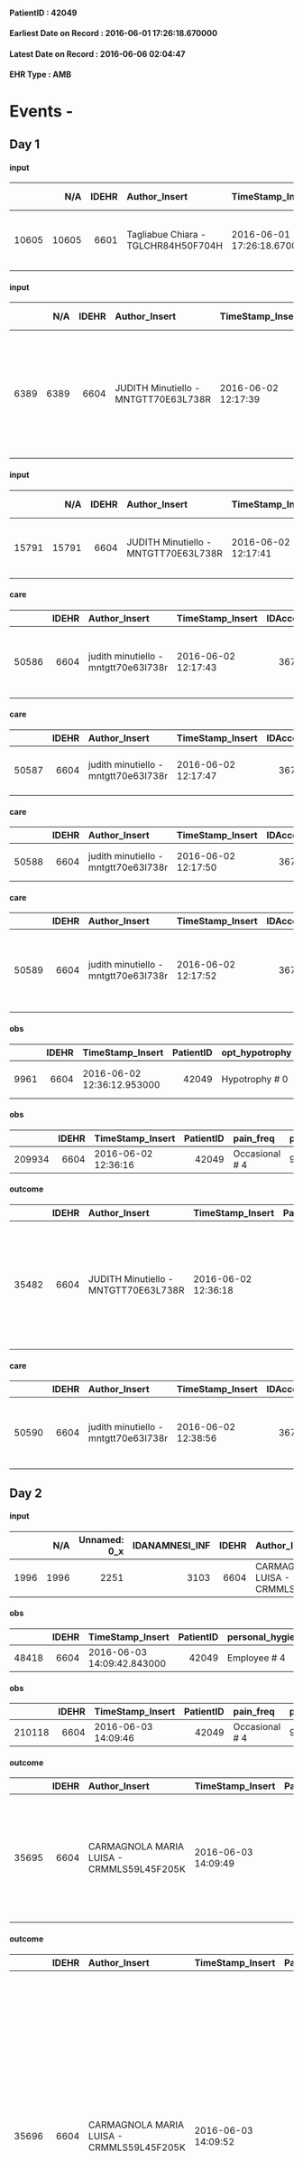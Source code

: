 
#### PatientID : 42049
#### Earliest Date on Record : 2016-06-01 17:26:18.670000
#### Latest Date on Record : 2016-06-06 02:04:47
#### EHR Type : AMB

# Events - 

## Day 1

#### input
|       |    N/A |   IDEHR | Author_Insert                       | TimeStamp_Insert           | EHRType   |   PatientID |   IDDigitalSignDocument | persone_vicine   |   Unnamed: 0_x.1 |   IDANAMNESI_SOCIALE | Patient   | FamigliaAltro   | Paziente_T   | FamigliaAltro_T   |   Non_Rilevabile_x.1 | Note_Non_Rilevabile_x.1   | opt_Problemi   | chk_contr_sintomi   | opt_paziente_a      | opt_famiglia_a   | opt_adeguatezza   | opt_paziente_solo   | opt_presente_assente   | Presenza_minori   | Caregiver_principale   | opt_capacita     | ds_familiari_coinv                                                       | opt_necessario   | opt_presente   | opt_risorse_ec   | opt_paziente_psi   | opt_Ins_vol   | opt_esenzione   | opt_inv_civile   |   invalidita_perc | Needs     | Domestic partnership   | Fragility   | opt_disponibilita_f   | opt_indennita_acc   | opt_legge   | opt_famiglia_psi   | opt_disponibilit_paz   |
|------:|-------:|--------:|:------------------------------------|:---------------------------|:----------|------------:|------------------------:|:-----------------|-----------------:|---------------------:|:----------|:----------------|:-------------|:------------------|---------------------:|:--------------------------|:---------------|:--------------------|:--------------------|:-----------------|:------------------|:--------------------|:-----------------------|:------------------|:-----------------------|:-----------------|:-------------------------------------------------------------------------|:-----------------|:---------------|:-----------------|:-------------------|:--------------|:----------------|:-----------------|------------------:|:----------|:-----------------------|:------------|:----------------------|:--------------------|:------------|:-------------------|:-----------------------|
| 10605 |  10605 |    6601 | Tagliabue Chiara - TGLCHR84H50F704H | 2016-06-01 17:26:18.670000 | AMB       |       42049 |                  382639 | N/A              |             3392 |                 2202 | No#0      | Si#1            | Parziale#2   | Si#1              |                    0 | NR                        | No#0           | controllo sintomi#0 | Sovradimensionate#0 | Congruenti#1     | Si#1              | Si#1                | Presente#1             | No#0              | caregiver              | Incrementabile#1 | Due figli: Roberto che vive a Bussero e Paola che abita nelle vicinanze. | Si#1             | Si#1           | Adeguate#1       | No#0               | No#0          | No#0            | Si#1             |               100 | Clinici#0 | Badante#1              | nessuna#0   | Si#1                  | Si#1                | No#0        | No#0               | Si#1                   |

#### input
|      |    N/A |   IDEHR | Author_Insert                        | TimeStamp_Insert    |   IDAccess | EHRType   |   PatientID |   IDDigitalSignDocument | persone_vicine   |   Unnamed: 0_y |   IDANAMNESI_MED |   Non_Rilevabile_y | Note_Non_Rilevabile_y   | opt_consapevolezza                                     | diagnosis                                                                                               |
|-----:|-------:|--------:|:-------------------------------------|:--------------------|-----------:|:----------|------------:|------------------------:|:-----------------|---------------:|-----------------:|-------------------:|:------------------------|:-------------------------------------------------------|:--------------------------------------------------------------------------------------------------------|
| 6389 |   6389 |    6604 | JUDITH Minutiello - MNTGTT70E63L738R | 2016-06-02 12:17:39 |      36733 | AMB       |       42049 |                  383307 | N/A              |           6016 |             4385 |                  0 | NR                      | Total absence of diagnosis and prognosis awareness # 1 | nel 2015 diverse fratture spontanee, vertebrali e femorale dx e successiva diagnosi di sarcoma mieloide |

#### input
|       |    N/A |   IDEHR | Author_Insert                        | TimeStamp_Insert    |   IDAccess | EHRType   |   PatientID |   IDDigitalSignDocument | persone_vicine   |   Unnamed: 0_y.1 |   IDDIAGNOSI_ICD |   Non_Rilevabile_y.1 | Note_Non_Rilevabile_y.1   | I_ICD                                                        | II_ICD                           | I_Anno   | I_Mese   |
|------:|-------:|--------:|:-------------------------------------|:--------------------|-----------:|:----------|------------:|------------------------:|:-----------------|-----------------:|-----------------:|---------------------:|:--------------------------|:-------------------------------------------------------------|:---------------------------------|:---------|:---------|
| 15791 |  15791 |    6604 | JUDITH Minutiello - MNTGTT70E63L738R | 2016-06-02 12:17:41 |      36733 | AMB       |       42049 |                  383308 | N/A              |             1352 |             1352 |                    0 | NR                        | 20530 - Sarcoma mieloide - senza menzione di remissione#2288 | 725 - Polimialgia reumatica#2724 | 2015#55  | 10#10    |

#### care
|       |   IDEHR | Author_Insert                        | TimeStamp_Insert    |   IDAccess | EHRType   |   PatientID |   IDTERAPIE_OUTPAT_VIDAS |   ds_dose | opt_via_di_somm   | ds_ora                   | dt_data_inizio      |   opt_pregressa |   opt_somm_terapia |   opt_estemporanea |   opt_termina |   opt_somm_in_pompa | opt_farmaco                                                |
|------:|--------:|:-------------------------------------|:--------------------|-----------:|:----------|------------:|-------------------------:|----------:|:------------------|:-------------------------|:--------------------|----------------:|-------------------:|-------------------:|--------------:|--------------------:|:-----------------------------------------------------------|
| 50586 |    6604 | judith minutiello - mntgtt70e63l738r | 2016-06-02 12:17:43 |      36733 | amb       |       42049 |                    28191 |         1 | oral # 0 = 0      | 08 # 8; 13 # 13; 21 # 21 | 2016-06-02 00:00:00 |               0 |                  0 |                  0 |             0 |                   0 | oxycodone / naloxone (targin 20 + 10 mg tablets rp) # 1623 |

#### care
|       |   IDEHR | Author_Insert                        | TimeStamp_Insert    |   IDAccess | EHRType   |   PatientID |   IDTERAPIE_OUTPAT_VIDAS |   ds_dose | opt_via_di_somm   | ds_ora   | dt_data_inizio      |   opt_pregressa |   opt_somm_terapia |   opt_estemporanea |   opt_termina |   opt_somm_in_pompa | opt_farmaco                           |
|------:|--------:|:-------------------------------------|:--------------------|-----------:|:----------|------------:|-------------------------:|----------:|:------------------|:---------|:--------------------|----------------:|-------------------:|-------------------:|--------------:|--------------------:|:--------------------------------------|
| 50587 |    6604 | judith minutiello - mntgtt70e63l738r | 2016-06-02 12:17:47 |      36733 | amb       |       42049 |                    28192 |         1 | oral # 0 = 0      | 22 # 22  | 2016-06-02 00:00:00 |               0 |                  0 |                  0 |             0 |                   0 | lorazepam (tavor 1 mg tablets) # 1859 |

#### care
|       |   IDEHR | Author_Insert                        | TimeStamp_Insert    |   IDAccess | EHRType   |   PatientID |   IDTERAPIE_OUTPAT_VIDAS | ds_altro_farmaco   | ds_dose   | opt_via_di_somm   | ds_ora   | dt_data_inizio      |   opt_pregressa |   opt_somm_terapia |   opt_estemporanea |   opt_termina |   opt_somm_in_pompa | opt_farmaco              |
|------:|--------:|:-------------------------------------|:--------------------|-----------:|:----------|------------:|-------------------------:|:-------------------|:----------|:------------------|:---------|:--------------------|----------------:|-------------------:|-------------------:|--------------:|--------------------:|:-------------------------|
| 50588 |    6604 | judith minutiello - mntgtt70e63l738r | 2016-06-02 12:17:50 |      36733 | amb       |       42049 |                    28193 | medrol             | 8 mg      | oral # 0 = 0      | 08 # 8   | 2016-06-02 00:00:00 |               0 |                  0 |                  0 |             0 |                   0 | other (see notes) # 2004 |

#### care
|       |   IDEHR | Author_Insert                        | TimeStamp_Insert    |   IDAccess | EHRType   |   PatientID |   IDTERAPIE_OUTPAT_VIDAS |   ds_dose | opt_via_di_somm   | ds_ora          | dt_data_inizio      |   opt_pregressa |   opt_somm_terapia |   opt_estemporanea |   opt_termina |   opt_somm_in_pompa | opt_farmaco                                                               |
|------:|--------:|:-------------------------------------|:--------------------|-----------:|:----------|------------:|-------------------------:|----------:|:------------------|:----------------|:--------------------|----------------:|-------------------:|-------------------:|--------------:|--------------------:|:--------------------------------------------------------------------------|
| 50589 |    6604 | judith minutiello - mntgtt70e63l738r | 2016-06-02 12:17:52 |      36733 | amb       |       42049 |                    28194 |         1 | oral # 0 = 0      | 08 # 8; 20 # 20 | 2016-06-02 00:00:00 |               0 |                  0 |                  0 |             0 |                   0 | amoxicillin + clavulanic acid (augmentin 875 + 125 mg tablets rev) # 1474 |

#### obs
|      |   IDEHR | TimeStamp_Insert           |   PatientID | opt_hypotrophy   | chk_eloquence     | asthenia     | dyspnoea              | agitation_behavior_freq   | mood                | cognitive_state   |
|-----:|--------:|:---------------------------|------------:|:-----------------|:------------------|:-------------|:----------------------|:--------------------------|:--------------------|:------------------|
| 9961 |    6604 | 2016-06-02 12:36:12.953000 |       42049 | Hypotrophy # 0   | fluent speech # 0 | Moderate # 2 | applicant at rest # 5 | quiet # 0                 | Closing itself # 01 | Polished # 2      |

#### obs
|        |   IDEHR | TimeStamp_Insert    |   PatientID | pain_freq      | pain_relief   |
|-------:|--------:|:--------------------|------------:|:---------------|:--------------|
| 209934 |    6604 | 2016-06-02 12:36:16 |       42049 | Occasional # 4 | 90% # 9       |

#### outcome
|       |   IDEHR | Author_Insert                        | TimeStamp_Insert    |   PatientID |   IDDigitalSignDocument |   IDPAI_VIDAS | opt_problem                                            |   opt_problem_num | opt_obiettivo                                                                                                               |   opt_obiettivo_num | opt_stato_problema   |   opt_stato_problema_num | opt_interventi                                                                                                                                      |   opt_interventi_num |
|------:|--------:|:-------------------------------------|:--------------------|------------:|------------------------:|--------------:|:-------------------------------------------------------|------------------:|:----------------------------------------------------------------------------------------------------------------------------|--------------------:|:---------------------|-------------------------:|:----------------------------------------------------------------------------------------------------------------------------------------------------|---------------------:|
| 35482 |    6604 | JUDITH Minutiello - MNTGTT70E63L738R | 2016-06-02 12:36:18 |       42049 |                  383330 |         37555 | Alteration or risk of impairment of lung function # 26 |                 3 | The patient will present more profound and effective breaths with possible removal of pulmonary secretions, if present # 43 |                   4 | Open Problem # 1     |                        1 | Implementation PAI - Looking the patient by the thought of his anxiety # 224; PAI Implementation - Have the patient breathe deeply and slowly # 226 |                    4 |

#### care
|       |   IDEHR | Author_Insert                        | TimeStamp_Insert    |   IDAccess | EHRType   |   PatientID |   IDTERAPIE_OUTPAT_VIDAS |   ds_dose | opt_via_di_somm   | ds_ora       | dt_data_inizio      |   opt_pregressa |   opt_somm_terapia |   opt_estemporanea |   opt_termina |   opt_somm_in_pompa | opt_farmaco                                           | Note_al_bisogno                |
|------:|--------:|:-------------------------------------|:--------------------|-----------:|:----------|------------:|-------------------------:|----------:|:------------------|:-------------|:--------------------|----------------:|-------------------:|-------------------:|--------------:|--------------------:|:------------------------------------------------------|:-------------------------------|
| 50590 |    6604 | judith minutiello - mntgtt70e63l738r | 2016-06-02 12:38:56 |      36736 | amb       |       42049 |                    28195 |         1 | oral # 0 = 0      | at need # 24 | 2016-06-02 00:00:00 |               0 |                  0 |                  0 |             0 |                   0 | morphine sulfate (10 mg oramorph 5 ml flac os) # 1604 | if pain or shortness of breath |


## Day 2

#### input
|      |    N/A |   Unnamed: 0_x |   IDANAMNESI_INF |   IDEHR | Author_Insert                             | TimeStamp_Insert           |   IDAccess | EHRType   |   PatientID |   IDDigitalSignDocument |   Non_Rilevabile_x | Note_Non_Rilevabile_x   | perc_salute               | rapporti_fam   | persone_vicine   | Caregiver               |
|-----:|-------:|---------------:|-----------------:|--------:|:------------------------------------------|:---------------------------|-----------:|:----------|------------:|------------------------:|-------------------:|:------------------------|:--------------------------|:---------------|:-----------------|:------------------------|
| 1996 |   1996 |           2251 |             3103 |    6604 | CARMAGNOLA MARIA LUISA - CRMMLS59L45F205K | 2016-06-03 14:09:36.233000 |      36880 | AMB       |       42049 |                  384605 |                  0 | NR                      | perdit√ † Performance # 0 | is # 0         | N/A              | caregivers and children |

#### obs
|       |   IDEHR | TimeStamp_Insert           |   PatientID | personal_hygiene   | urine_elimination   | mobility     | hemorrhagic_manifestation      | dyspnoea        | feces_elimination   | consumption_help   |
|------:|--------:|:---------------------------|------------:|:-------------------|:--------------------|:-------------|:-------------------------------|:----------------|:--------------------|:-------------------|
| 48418 |    6604 | 2016-06-03 14:09:42.843000 |       42049 | Employee # 4       | Employee # 4        | Employee # 4 | hemorrhagic manifestations # 0 | mild strain # 1 | Employee # 4        | Independent # 0    |

#### obs
|        |   IDEHR | TimeStamp_Insert    |   PatientID | pain_freq      | pain_relief   |
|-------:|--------:|:--------------------|------------:|:---------------|:--------------|
| 210118 |    6604 | 2016-06-03 14:09:46 |       42049 | Occasional # 4 | 90% # 9       |

#### outcome
|       |   IDEHR | Author_Insert                             | TimeStamp_Insert    |   PatientID |   IDDigitalSignDocument |   IDPAI_VIDAS | opt_problem                                            |   opt_problem_num | opt_obiettivo                                                                                                               |   opt_obiettivo_num | opt_stato_problema   |   opt_stato_problema_num | opt_interventi                                                                                                                                      |   opt_interventi_num |
|------:|--------:|:------------------------------------------|:--------------------|------------:|------------------------:|--------------:|:-------------------------------------------------------|------------------:|:----------------------------------------------------------------------------------------------------------------------------|--------------------:|:---------------------|-------------------------:|:----------------------------------------------------------------------------------------------------------------------------------------------------|---------------------:|
| 35695 |    6604 | CARMAGNOLA MARIA LUISA - CRMMLS59L45F205K | 2016-06-03 14:09:49 |       42049 |                  384608 |         37769 | Alteration or risk of impairment of lung function # 26 |                 3 | The patient will present more profound and effective breaths with possible removal of pulmonary secretions, if present # 43 |                   4 | Open Problem # 1     |                        1 | Implementation PAI - Looking the patient by the thought of his anxiety # 224; PAI Implementation - Have the patient breathe deeply and slowly # 226 |                    4 |

#### outcome
|       |   IDEHR | Author_Insert                             | TimeStamp_Insert    |   PatientID |   IDDigitalSignDocument |   IDPAI_VIDAS | opt_problem                                                |   opt_problem_num | opt_obiettivo                                               |   opt_obiettivo_num | opt_stato_problema   |   opt_stato_problema_num | opt_interventi                                                                                                                                                                                                                                                                                                                                                         |   opt_interventi_num |
|------:|--------:|:------------------------------------------|:--------------------|------------:|------------------------:|--------------:|:-----------------------------------------------------------|------------------:|:------------------------------------------------------------|--------------------:|:---------------------|-------------------------:|:-----------------------------------------------------------------------------------------------------------------------------------------------------------------------------------------------------------------------------------------------------------------------------------------------------------------------------------------------------------------------|---------------------:|
| 35696 |    6604 | CARMAGNOLA MARIA LUISA - CRMMLS59L45F205K | 2016-06-03 14:09:52 |       42049 |                  384609 |         37770 | Impaired mobility † / limitation of physical movement # 27 |                 1 | The patient will report a reduction in declining edema # 50 |                   4 | Open Problem # 1     |                        1 | Implementation PAI - properly I administer the drugs as prescription # 375; PAI Implementation - To evaluate the efficacy of drug delivery # 376; Information - Inform the caregiver on modalit√ † ¬ † of the fluid balance monitoring # 379; Counseling - Share with caregiver therapeutic path # 378; Counseling - Share with the patient the therapeutic path # 377 |                    4 |


## Day 5

#### obs
|       |   IDEHR | TimeStamp_Insert           |   PatientID | asthenia   | cachexia     | body_temp    |
|------:|--------:|:---------------------------|------------:|:-----------|:-------------|:-------------|
| 10022 |    6604 | 2016-06-05 17:51:09.727000 |       42049 | Severe # 3 | cachexia # 0 | Apyrexia # 0 |

#### obs
|        |   IDEHR | TimeStamp_Insert    |   PatientID | pain_freq      | pain_relief   |
|-------:|--------:|:--------------------|------------:|:---------------|:--------------|
| 210267 |    6604 | 2016-06-05 17:51:12 |       42049 | Occasional # 4 | 90% # 9       |

#### outcome
|       |   IDEHR | Author_Insert                        | TimeStamp_Insert    |   PatientID |   IDDigitalSignDocument |   IDPAI_VIDAS | opt_problem                                                |   opt_problem_num | opt_obiettivo                                               |   opt_obiettivo_num | opt_stato_problema   |   opt_stato_problema_num | opt_interventi                                                                                                                                                                                                                                                                                                                                                         |   opt_interventi_num |
|------:|--------:|:-------------------------------------|:--------------------|------------:|------------------------:|--------------:|:-----------------------------------------------------------|------------------:|:------------------------------------------------------------|--------------------:|:---------------------|-------------------------:|:-----------------------------------------------------------------------------------------------------------------------------------------------------------------------------------------------------------------------------------------------------------------------------------------------------------------------------------------------------------------------|---------------------:|
| 35874 |    6604 | Monica Fioravanti - FRVMNC71R55A952T | 2016-06-05 17:51:14 |       42049 |                  386053 |         37948 | Impaired mobility † / limitation of physical movement # 27 |                 1 | The patient will report a reduction in declining edema # 50 |                   4 | closed Problem # 2   |                        2 | Implementation PAI - properly I administer the drugs as prescription # 375; PAI Implementation - To evaluate the efficacy of drug delivery # 376; Information - Inform the caregiver on modalit√ † ¬ † of the fluid balance monitoring # 379; Counseling - Share with caregiver therapeutic path # 378; Counseling - Share with the patient the therapeutic path # 377 |                    4 |

#### outcome
|       |   IDEHR | Author_Insert                        | TimeStamp_Insert    |   PatientID |   IDDigitalSignDocument |   IDPAI_VIDAS | opt_problem                                            |   opt_problem_num | opt_obiettivo                                                                                                               |   opt_obiettivo_num | opt_stato_problema   |   opt_stato_problema_num | opt_interventi                                                                                                                                      |   opt_interventi_num |
|------:|--------:|:-------------------------------------|:--------------------|------------:|------------------------:|--------------:|:-------------------------------------------------------|------------------:|:----------------------------------------------------------------------------------------------------------------------------|--------------------:|:---------------------|-------------------------:|:----------------------------------------------------------------------------------------------------------------------------------------------------|---------------------:|
| 35875 |    6604 | Monica Fioravanti - FRVMNC71R55A952T | 2016-06-05 17:51:18 |       42049 |                  386054 |         37949 | Alteration or risk of impairment of lung function # 26 |                 3 | The patient will present more profound and effective breaths with possible removal of pulmonary secretions, if present # 43 |                   4 | Open Problem # 1     |                        1 | Implementation PAI - Looking the patient by the thought of his anxiety # 224; PAI Implementation - Have the patient breathe deeply and slowly # 226 |                    4 |

#### care
|       |   IDEHR | Author_Insert                        | TimeStamp_Insert    |   IDAccess | EHRType   |   PatientID |   IDTERAPIE_OUTPAT_VIDAS |   ds_dose | opt_via_di_somm   | ds_ora   | dt_data_inizio      |   opt_pregressa |   opt_somm_terapia |   opt_estemporanea |   opt_termina |   opt_somm_in_pompa | opt_farmaco                           |
|------:|--------:|:-------------------------------------|:--------------------|-----------:|:----------|------------:|-------------------------:|----------:|:------------------|:---------|:--------------------|----------------:|-------------------:|-------------------:|--------------:|--------------------:|:--------------------------------------|
| 50747 |    6604 | monica fioravanti - frvmnc71r55a952t | 2016-06-05 17:51:21 |      36977 | amb       |       42049 |                    28352 |         1 | oral # 0 = 0      | 22 # 22  | 2016-06-02 00:00:00 |               0 |                  0 |                  0 |             1 |                   0 | lorazepam (tavor 1 mg tablets) # 1859 |

#### care
|       |   IDEHR | Author_Insert                        | TimeStamp_Insert    |   IDAccess | EHRType   |   PatientID |   IDTERAPIE_OUTPAT_VIDAS |   ds_dose | opt_via_di_somm   | ds_ora          | dt_data_inizio      |   opt_pregressa |   opt_somm_terapia |   opt_estemporanea |   opt_termina |   opt_somm_in_pompa | opt_farmaco                                                               |
|------:|--------:|:-------------------------------------|:--------------------|-----------:|:----------|------------:|-------------------------:|----------:|:------------------|:----------------|:--------------------|----------------:|-------------------:|-------------------:|--------------:|--------------------:|:--------------------------------------------------------------------------|
| 50748 |    6604 | monica fioravanti - frvmnc71r55a952t | 2016-06-05 17:51:26 |      36977 | amb       |       42049 |                    28353 |         1 | oral # 0 = 0      | 08 # 8; 20 # 20 | 2016-06-02 00:00:00 |               0 |                  0 |                  0 |             1 |                   0 | amoxicillin + clavulanic acid (augmentin 875 + 125 mg tablets rev) # 1474 |

#### care
|       |   IDEHR | Author_Insert                        | TimeStamp_Insert    |   IDAccess | EHRType   |   PatientID |   IDTERAPIE_OUTPAT_VIDAS |   ds_dose | opt_via_di_somm   | ds_ora       | dt_data_inizio      |   opt_pregressa |   opt_somm_terapia |   opt_estemporanea |   opt_termina |   opt_somm_in_pompa | opt_farmaco                                           | Note_al_bisogno                |
|------:|--------:|:-------------------------------------|:--------------------|-----------:|:----------|------------:|-------------------------:|----------:|:------------------|:-------------|:--------------------|----------------:|-------------------:|-------------------:|--------------:|--------------------:|:------------------------------------------------------|:-------------------------------|
| 50749 |    6604 | monica fioravanti - frvmnc71r55a952t | 2016-06-05 17:51:33 |      36977 | amb       |       42049 |                    28354 |         1 | oral # 0 = 0      | at need # 24 | 2016-06-02 00:00:00 |               0 |                  0 |                  0 |             0 |                   0 | morphine sulfate (10 mg oramorph 5 ml flac os) # 1604 | if pain or shortness of breath |

#### care
|       |   IDEHR | Author_Insert                        | TimeStamp_Insert    |   IDAccess | EHRType   |   PatientID |   IDTERAPIE_OUTPAT_VIDAS |   ds_dose | opt_via_di_somm   | ds_ora       | dt_data_inizio      |   opt_pregressa |   opt_somm_terapia |   opt_estemporanea |   opt_termina |   opt_somm_in_pompa | opt_farmaco                                           | Note_al_bisogno                |
|------:|--------:|:-------------------------------------|:--------------------|-----------:|:----------|------------:|-------------------------:|----------:|:------------------|:-------------|:--------------------|----------------:|-------------------:|-------------------:|--------------:|--------------------:|:------------------------------------------------------|:-------------------------------|
| 50750 |    6604 | monica fioravanti - frvmnc71r55a952t | 2016-06-05 17:51:35 |      36977 | amb       |       42049 |                    28355 |         1 | oral # 0 = 0      | at need # 24 | 2016-06-02 00:00:00 |               0 |                  0 |                  0 |             1 |                   0 | morphine sulfate (10 mg oramorph 5 ml flac os) # 1604 | if pain or shortness of breath |

#### care
|       |   IDEHR | Author_Insert                        | TimeStamp_Insert    |   IDAccess | EHRType   |   PatientID |   IDTERAPIE_OUTPAT_VIDAS |   ds_dose | opt_via_di_somm   | ds_ora                   | dt_data_inizio      |   opt_pregressa |   opt_somm_terapia |   opt_estemporanea |   opt_termina |   opt_somm_in_pompa | opt_farmaco                                                |
|------:|--------:|:-------------------------------------|:--------------------|-----------:|:----------|------------:|-------------------------:|----------:|:------------------|:-------------------------|:--------------------|----------------:|-------------------:|-------------------:|--------------:|--------------------:|:-----------------------------------------------------------|
| 50751 |    6604 | monica fioravanti - frvmnc71r55a952t | 2016-06-05 17:51:39 |      36977 | amb       |       42049 |                    28356 |         1 | oral # 0 = 0      | 08 # 8; 13 # 13; 21 # 21 | 2016-06-02 00:00:00 |               0 |                  0 |                  0 |             1 |                   0 | oxycodone / naloxone (targin 20 + 10 mg tablets rp) # 1623 |

#### care
|       |   IDEHR | Author_Insert                        | TimeStamp_Insert    |   IDAccess | EHRType   |   PatientID |   IDTERAPIE_OUTPAT_VIDAS | ds_dose   | opt_via_di_somm        | ds_ora                | dt_data_inizio      |   opt_pregressa |   opt_somm_terapia |   opt_estemporanea |   opt_termina |   opt_somm_in_pompa | opt_farmaco                          |
|------:|--------:|:-------------------------------------|:--------------------|-----------:|:----------|------------:|-------------------------:|:----------|:-----------------------|:----------------------|:--------------------|----------------:|-------------------:|-------------------:|--------------:|--------------------:|:-------------------------------------|
| 50752 |    6604 | monica fioravanti - frvmnc71r55a952t | 2016-06-05 17:51:41 |      36977 | amb       |       42049 |                    28357 | 1/2 fl    | subcutaneously # 3 = 3 | 17 # 17; # 24 in need | 2016-06-05 00:00:00 |               0 |                  0 |                  0 |             0 |                   0 | delorazepam (en 1 ml 5 mg fl) # 1849 |

#### care
|       |   IDEHR | Author_Insert                        | TimeStamp_Insert    |   IDAccess | EHRType   |   PatientID |   IDTERAPIE_OUTPAT_VIDAS | ds_altro_farmaco   | ds_dose   | opt_via_di_somm   | ds_ora   | dt_data_inizio      |   opt_pregressa |   opt_somm_terapia |   opt_estemporanea |   opt_termina |   opt_somm_in_pompa | opt_farmaco              |
|------:|--------:|:-------------------------------------|:--------------------|-----------:|:----------|------------:|-------------------------:|:-------------------|:----------|:------------------|:---------|:--------------------|----------------:|-------------------:|-------------------:|--------------:|--------------------:|:-------------------------|
| 50753 |    6604 | monica fioravanti - frvmnc71r55a952t | 2016-06-05 17:51:47 |      36977 | amb       |       42049 |                    28358 | medrol             | 8 mg      | oral # 0 = 0      | 08 # 8   | 2016-06-02 00:00:00 |               0 |                  0 |                  0 |             1 |                   0 | other (see notes) # 2004 |

#### obs
|        |   IDEHR | TimeStamp_Insert           |   PatientID |
|-------:|--------:|:---------------------------|------------:|
| 290409 |    6604 | 2016-06-05 17:51:53.893000 |       42049 |

#### obs
|       |   IDEHR | TimeStamp_Insert           |   PatientID |
|------:|--------:|:---------------------------|------------:|
| 10025 |    6604 | 2016-06-06 02:04:41.583000 |       42049 |

#### outcome
|       |   IDEHR | Author_Insert                        | TimeStamp_Insert    |   PatientID |   IDDigitalSignDocument |   IDPAI_VIDAS | opt_problem                                            |   opt_problem_num | opt_obiettivo                                                                                                               |   opt_obiettivo_num | opt_stato_problema   |   opt_stato_problema_num | opt_interventi                                                                                                                                      |   opt_interventi_num |
|------:|--------:|:-------------------------------------|:--------------------|------------:|------------------------:|--------------:|:-------------------------------------------------------|------------------:|:----------------------------------------------------------------------------------------------------------------------------|--------------------:|:---------------------|-------------------------:|:----------------------------------------------------------------------------------------------------------------------------------------------------|---------------------:|
| 35881 |    6604 | Monica Fioravanti - FRVMNC71R55A952T | 2016-06-06 02:04:45 |       42049 |                  386129 |         37955 | Alteration or risk of impairment of lung function # 26 |                 3 | The patient will present more profound and effective breaths with possible removal of pulmonary secretions, if present # 43 |                   4 | closed Problem # 2   |                        2 | Implementation PAI - Looking the patient by the thought of his anxiety # 224; PAI Implementation - Have the patient breathe deeply and slowly # 226 |                    4 |

#### death
|      |   IDDecesso |   IDEHR | Author_Insert                        | TimeStamp_Insert    |   PatientID |   IDDigitalSignDocument | Date                | Luogo_decesso   |
|-----:|------------:|--------:|:-------------------------------------|:--------------------|------------:|------------------------:|:--------------------|:----------------|
| 1005 |        1013 |    6604 | Monica Fioravanti - FRVMNC71R55A952T | 2016-06-06 02:04:47 |       42049 |                  386130 | 2016-06-05 19:30:00 | # 2 Domicile    |


